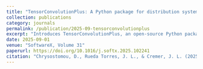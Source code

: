 ```yaml
---
title: "TensorConvolutionPlus: A Python package for distribution system flexibility area estimation"
collection: publications
category: journals
permalink: /publication/2025-09-tensorconvolutionplus
excerpt: "Introduces TensorConvolutionPlus, an open-source Python package for fast and flexible estimation of distribution system flexibility areas using multiple algorithms."
date: 2025-09-01
venue: "SoftwareX, Volume 31"
paperurl: https://doi.org/10.1016/j.softx.2025.102241
citation: "Chrysostomou, D., Rueda Torres, J. L., & Cremer, J. L. (2025). TensorConvolutionPlus: A python package for distribution system flexibility area estimation. SoftwareX, 31, 102241."
---
```

